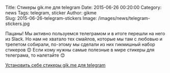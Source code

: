 Title: Стикеры gik.me для telegram
Date: 2015-06-26 00:20:00
Category: news
Tags: telegram, sticker
Author: gikme  
Slug: 2015-06-26-telegram-stickers
Image: /images/news/telegram-stickers.jpg

Пацаны! Мы активно пользуемся телеграмом и в итоге перешли на него из Slack. Но нам не хватало тех смайлов, которые мы там с любовью и трепетом собирали, по-этому мы сделали из них гикмишный набор стикеров 😊 Если кому нужны самые полезные в мире стикеры для телеграма, то налетайте 😊

[Установить себе стикеры gik.me для telegram](https://telegram.me/addstickers/gikme)

